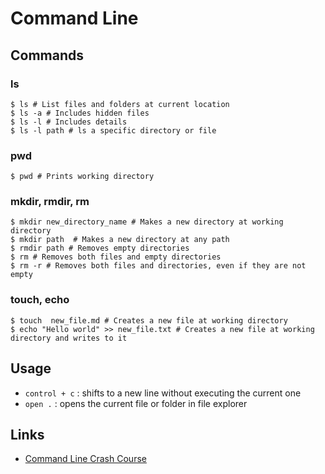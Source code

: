 # Command Line

## Commands

### ls
```shell
$ ls # List files and folders at current location
$ ls -a # Includes hidden files
$ ls -l # Includes details
$ ls -l path # ls a specific directory or file
```

### pwd
```shell
$ pwd # Prints working directory
```

### mkdir, rmdir, rm
```shell
$ mkdir new_directory_name # Makes a new directory at working directory
$ mkdir path  # Makes a new directory at any path
$ rmdir path # Removes empty directories
$ rm # Removes both files and empty directories
$ rm -r # Removes both files and directories, even if they are not empty
```

### touch, echo
```shell
$ touch  new_file.md # Creates a new file at working directory
$ echo "Hello world" >> new_file.txt # Creates a new file at working directory and writes to it
```

## Usage
* ```control + c``` : shifts to a new line without executing the current one
* ```open .``` : opens the current file or folder in file explorer

## Links

* [Command Line Crash Course](https://gist.github.com/hofmannsven/8392477)
